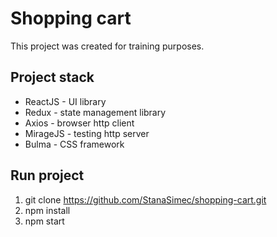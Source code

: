 # Shopping cart
This project was created for training purposes. 

## Project stack
* ReactJS - UI library
* Redux - state management library
* Axios - browser http client
* MirageJS - testing http server
* Bulma - CSS framework

## Run project

1. git clone https://github.com/StanaSimec/shopping-cart.git
1. npm install
1. npm start
